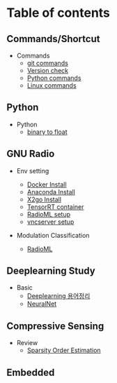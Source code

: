 # Table of contents

## Commands/Shortcut

* Commands
  * [git commands](commands-shortcut/git_commands.md)
  * [Version check](commands-shortcut/version_check.md)
  * [Python commands](commands-shortcut/python_commands.md)
  * [Linux commands](commands-shortcut/linux_commands.md)

## Python

* Python
    * [binary to float](commands-shortcut/bin2float.md)
    
## GNU Radio

* Env setting
  * [Docker Install](env-settings/docker_install.md)
  * [Anaconda Install](env-settings/anaconda_install.md)
  * [X2go Install](env-settings/x2goindocker.md)
  * [TensorRT container](env-settings/tensorrt_docker.md)
  * [RadioML setup](env-settings/radioml.md)
  * [vncserver setup](env-settings/vncserver_setup.md)

* Modulation Classification
  * [RadioML](mod_class/research.md)

## Deeplearning Study

* Basic
  * [Deeplearning 용어정리](DL_study/DL_definitions.md)
  * [NeuralNet](DL_study/Neuralnet.md)

## Compressive Sensing

* Review
  * [Sparsity Order Estimation](CS/SOE/sparsity_order_review.md)

## Embedded
